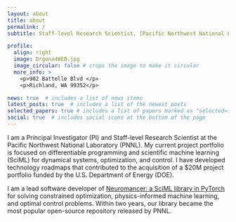 ```yaml
---
layout: about
title: about
permalink: /
subtitle: Staff-level Research Scientist, [Pacific Northwest National Laboratory](https://www.pnnl.gov/)

profile:
  align: right
  image: Drgona4WEB.jpg
  image_circular: false # crops the image to make it circular
  more_info: >
    <p>902 Battelle Blvd </p>
    <p>Richland, WA 99352</p>

news: true  # includes a list of news items
latest_posts: true  # includes a list of the newest posts
selected_papers: true # includes a list of papers marked as "selected={true}"
social: true  # includes social icons at the bottom of the page
---
```


I am a Principal Investigator (PI) and Staff-level Research Scientist at the Pacific Northwest National
Laboratory (PNNL). My current project portfolio is focused on differentiable programming and scientific
machine learning (SciML) for dynamical systems, optimization, and control.
I have developed technology roadmaps that contributed to the acquisition of 
a $20M project portfolio funded by the U.S. Department of Energy (DOE).

I am a lead software developer of [Neuromancer: a SciML library in PyTorch](https://github.com/pnnl/neuromancer) 
for solving constrained optimization, physics-informed machine learning, and optimal control problems. 
Within two years, our library became the most popular open-source repository released by PNNL.

